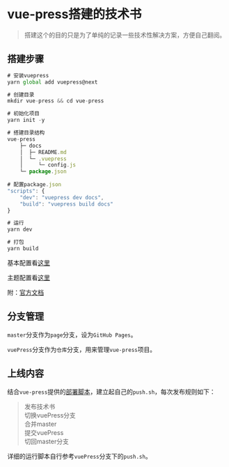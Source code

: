 # vue-press搭建的技术书

> 搭建这个的目的只是为了单纯的记录一些技术性解决方案，方便自己翻阅。

## 搭建步骤

```js
# 安装vuepress
yarn global add vuepress@next

# 创建目录
mkdir vue-press && cd vue-press

# 初始化项目
yarn init -y

# 搭建目录结构
vue-press
    ├─ docs
    │  ├─ README.md
    │  └─ .vuepress
    │     └─ config.js
    └─ package.json
    
# 配置package.json
"scripts": {
    "dev": "vuepress dev docs",
    "build": "vuepress build docs"
}

# 运行
yarn dev

# 打包
yarn build
```

基本配置看[这里](https://v1.vuepress.vuejs.org/zh/guide/basic-config.html#%E9%85%8D%E7%BD%AE%E6%96%87%E4%BB%B6)

主题配置看[这里](https://v1.vuepress.vuejs.org/zh/theme/default-theme-config.html)

附：[官方文档](https://v1.vuepress.vuejs.org/zh/)

## 分支管理

`master`分支作为`page`分支，设为`GitHub Pages`。

`vuePress`分支作为`仓库`分支，用来管理`vue-press`项目。

## 上线内容

结合`vue-press`提供的[部署脚本](https://v1.vuepress.vuejs.org/zh/guide/deploy.html#github-pages)，建立起自己的`push.sh`，每次发布规则如下：

> 发布技术书\
切换vuePress分支\
合并master\
提交vuePress\
切回master分支

详细的运行脚本自行参考`vuePress`分支下的`push.sh`。
